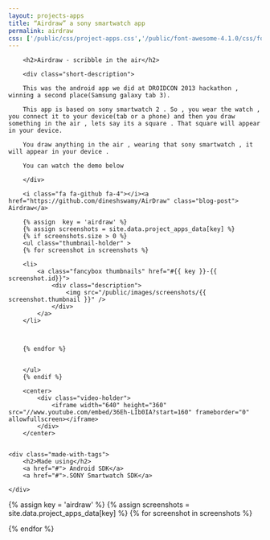 ```yaml
---
layout: projects-apps
title: “Airdraw” a sony smartwatch app
permalink: airdraw
css: ['/public/css/project-apps.css','/public/font-awesome-4.1.0/css/font-awesome.min.css']
---
```



<!--Airdraw -->


<div class="project-container" > 

		<h2>Airdraw - scribble in the air</h2>

		<div class="short-description">

		This was the android app we did at DROIDCON 2013 hackathon , winning a second place(Samsung galaxy tab 3).

		This app is based on sony smartwatch 2 . So , you wear the watch , you connect it to your device(tab or a phone) and then you draw something in the air , lets say its a square . That square will appear in your device.

		You draw anything in the air , wearing that sony smartwatch , it will appear in your device .

		You can watch the demo below
		
		</div>

		<i class="fa fa-github fa-4"></i><a href="https://github.com/dineshswamy/AirDraw" class="blog-post"> Airdraw</a>

		{% assign  key = 'airdraw' %}
		{% assign screenshots = site.data.project_apps_data[key] %}
		{% if screenshots.size > 0 %}
		<ul class="thumbnail-holder" >
		{% for screenshot in screenshots %}
			
		<li>
			<a class="fancybox thumbnails" href="#{{ key }}-{{ screenshot.id}}">
				<div class="description">	
					<img src="/public/images/screenshots/{{ screenshot.thumbnail }}" /> 
				</div>
			</a>		
		</li>



		{% endfor %}
		

		</ul> 
		{% endif %}

		<center>
			<div class="video-holder">
				<iframe width="640" height="360" src="//www.youtube.com/embed/36Eh-LIb0IA?start=160" frameborder="0" allowfullscreen></iframe>
			</div>
		</center>		
		
		
	<div class="made-with-tags">
		<h2>Made using</h2>
		<a href="#"> Android SDK</a>
		<a href="#">.SONY Smartwatch SDK</a>

	</div>
</div>
		


</div>

{% assign key = 'airdraw' %}
{% assign screenshots = site.data.project_apps_data[key] %}
{% for screenshot in screenshots %}

<div id="{{ key }}-{{ screenshot.id}}" style="display: none;" class="description-holder">
		<div class="screenshot-description" >
			<ul>
			{% for desc in screenshot.description %}
			<li>
				{{ desc }}
			</li>
			{% endfor %}
			</ul>
		</div>
		<img class="lazy" data-src="/public/images/screenshots/{{ screenshot.original }}" /> 
</div>

{% endfor %}